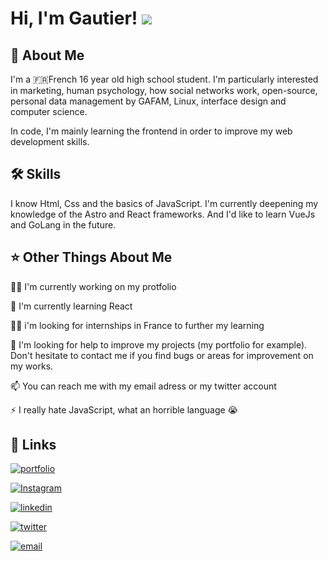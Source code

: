 
# Hi, I'm Gautier! ![](https://user-images.githubusercontent.com/18350557/176309783-0785949b-9127-417c-8b55-ab5a4333674e.gif)

## 🚀 About Me
I'm a 🇫🇷French 16 year old high school student. I'm particularly interested in marketing, human psychology, how social networks work, open-source, personal data management by GAFAM, Linux, interface design and computer science.

In code, I'm mainly learning the frontend in order to improve my web development skills.

## 🛠 Skills
I know Html, Css and the basics of JavaScript. I'm currently deepening my knowledge of the Astro and React frameworks. And I'd like to learn VueJs and GoLang in the future.

## ⭐️ Other Things About Me
👩‍💻 I'm currently working on my protfolio

🧠 I'm currently learning React

👯‍♀️ i'm looking for internships in France to further my learning

🤔 I'm looking for help to improve my projects (my portfolio for example). Don't hesitate to contact me if you find bugs or areas for improvement on my works.

📫 You can reach me with my email adress or my twitter account

⚡️ I really hate JavaScript, what an horrible language 😭

## 🔗 Links
[![portfolio](https://img.shields.io/badge/my_portfolio_WIP-000?style=for-the-badge&logo=ko-fi&logoColor=white)]()

[![Instagram](https://img.shields.io/badge/instagram-E4405F?style=for-the-badge&logo=instagram&logoColor=white)](https://www.instagram.com/gautier.picon/)

[![linkedin](https://img.shields.io/badge/linkedin_WIP-0A66C2?style=for-the-badge&logo=linkedin&logoColor=white)]()

[![twitter](https://img.shields.io/badge/twitter-1DA1F2?style=for-the-badge&logo=x&logoColor=white)](https://twitter.com/vu_zip)

[![email](https://img.shields.io/badge/email-0A66C2?style=for-the-badge&logo=maildotru&logoColor=white)](mailto:gautierpicon@proton.me)
